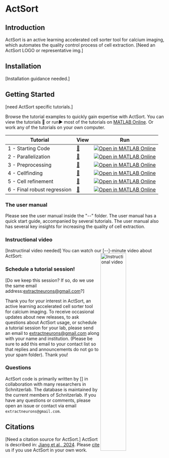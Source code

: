 # ActSort
## Introduction
ActSort is an active learning accelerated cell sorter tool for calcium imaging, which automates the quality control process of cell extraction.
[Need an ActSort LOGO or representative img.]
<img src="">

## Installation

[Installation guidance needed.]

## Getting Started
[need ActSort specific tutorials.]

Browse the tutorial examples to quickly gain expertise with ActSort. You can view the tutorials :eyes: or run:arrow_forward: most of the tutorials on [MATLAB Online](https://www.mathworks.com/products/). Or work any of the tutorials on your own computer.


| Tutorial | View | Run |
| -------- | ---- | --- |
| 1 - Starting Code | [:eyes:](https://viewer.mathworks.com/) | [![Open in MATLAB Online](https://www.mathworks.com/images/responsive/global/open-in-matlab-online.svg)](https://matlab.mathworks.com/open/github/v1?repo=schnitzer-lab/EXTRACT-public&file=Lecture%20Tutorials/Tutorial%201%20-%20Cell%20refinement/tutorial_1.mlx) | 
| 2 - Parallelization | [:eyes:](https://viewer.mathworks.com/?viewer=live_code&url=https%3A%2F%2Fwww.mathworks.com%2Fmatlabcentral%2Fmlc-downloads%2Fdownloads%2F6d2fb9fc-2974-4fac-9eb3-83340b9f5095%2Fae967b44-8a32-449b-ac35-7559e44fe5ba%2Ffiles%2FLearning%20materials%2FLecture%20Tutorials%2FTutorial%202%20-%20Parallelization%2Ftutorial_2.mlx&embed=web) | [![Open in MATLAB Online](https://www.mathworks.com/images/responsive/global/open-in-matlab-online.svg)](https://matlab.mathworks.com/open/github/v1?repo=schnitzer-lab/EXTRACT-public&file=Lecture%20Tutorials/Tutorial%202%20-%20Cell%20refinement/tutorial_2.mlx) | 
| 3 - Preprocessing | [:eyes:](https://viewer.mathworks.com/?viewer=live_code&url=https%3A%2F%2Fwww.mathworks.com%2Fmatlabcentral%2Fmlc-downloads%2Fdownloads%2F6d2fb9fc-2974-4fac-9eb3-83340b9f5095%2Fae967b44-8a32-449b-ac35-7559e44fe5ba%2Ffiles%2FLearning%20materials%2FLecture%20Tutorials%2FTutorial%203%20-%20Preprocessing%2Ftutorial_3.mlx&embed=web) | [![Open in MATLAB Online](https://www.mathworks.com/images/responsive/global/open-in-matlab-online.svg)](https://matlab.mathworks.com/open/github/v1?repo=schnitzer-lab/EXTRACT-public&file=Lecture%20Tutorials/Tutorial%203%20-%20Preprocessing/tutorial_3.mlx) | 
| 4 - Cellfinding | [:eyes:](https://viewer.mathworks.com/?viewer=live_code&url=https%3A%2F%2Fwww.mathworks.com%2Fmatlabcentral%2Fmlc-downloads%2Fdownloads%2F6d2fb9fc-2974-4fac-9eb3-83340b9f5095%2Fae967b44-8a32-449b-ac35-7559e44fe5ba%2Ffiles%2FLearning%20materials%2FLecture%20Tutorials%2FTutorial%204%20-%20Cellfinding%2Ftutorial_4.mlx&embed=web) | [![Open in MATLAB Online](https://www.mathworks.com/images/responsive/global/open-in-matlab-online.svg)](https://matlab.mathworks.com/open/github/v1?repo=schnitzer-lab/EXTRACT-public&file=Lecture%20Tutorials/Tutorial%204%20-%20Cell%20finding/tutorial_4.mlx) | 
| 5 - Cell refinement | [:eyes:](https://viewer.mathworks.com/?viewer=live_code&url=https%3A%2F%2Fwww.mathworks.com%2Fmatlabcentral%2Fmlc-downloads%2Fdownloads%2F6d2fb9fc-2974-4fac-9eb3-83340b9f5095%2Fae967b44-8a32-449b-ac35-7559e44fe5ba%2Ffiles%2FLearning%20materials%2FLecture%20Tutorials%2FTutorial%205%20-%20Cell%20refinement%2Ftutorial_5.mlx&embed=web) | [![Open in MATLAB Online](https://www.mathworks.com/images/responsive/global/open-in-matlab-online.svg)](https://matlab.mathworks.com/open/github/v1?repo=schnitzer-lab/EXTRACT-public&file=Lecture%20Tutorials/Tutorial%205%20-%20Cell%20refinement/tutorial_5.mlx) | 
| 6 - Final robust regression | [:eyes:](https://viewer.mathworks.com/?viewer=live_code&url=https%3A%2F%2Fwww.mathworks.com%2Fmatlabcentral%2Fmlc-downloads%2Fdownloads%2F6d2fb9fc-2974-4fac-9eb3-83340b9f5095%2Fae967b44-8a32-449b-ac35-7559e44fe5ba%2Ffiles%2FLearning%20materials%2FLecture%20Tutorials%2FTutorial%206%20-%20Final%20robust%20regression%2Ftutorial_6.mlx&embed=web) | [![Open in MATLAB Online](https://www.mathworks.com/images/responsive/global/open-in-matlab-online.svg)](https://matlab.mathworks.com/open/github/v1?repo=schnitzer-lab/EXTRACT-public&file=Lecture%20Tutorials/Tutorial%206%20-%20Cell%20refinement/tutorial_6.mlx) | 

### The user manual

Please see the user manual inside the "--" folder. The user manual has a quick start guide, accompanied by several tutorials. The user manual also has several key insights for increasing the quality of cell extraction.

### Instructional video

[Instructinal video needed]
You can watch our [--]-minute video about ActSort: <a href="https://www.youtube.com/" target="_blank"><img src="https://github.com/" width="40%" align="right" alt="Instructional video"></a>

<!---
this seems not to work on GitHub but it does work in standard Markdown readers
<video src="https://wds-matlab-community-toolboxes.s3.amazonaws.com/EXTRACT/EXTRACT_overview.mp4" width="640" height="480" controls></video>
-->


<!---
This is a GitHub link to the whole video, which is the only way to get them to show in GitHub READMEs. GitHub seems to hide traditional video players.
https://github.com/user-attachments/assets/af43ebfb-81ee-4a56-af19-74e28e496aca
-->


### Schedule a tutorial session!
[Do we keep this session? If so, do we use the same email address:extractneurons@gmail.com?]

Thank you for your interest in ActSort, an active learning accelerated cell sorter tool for calcium imaging.  To receive occasional updates about new releases, to ask questions about ActSort usage, or schedule a tutorial session for your lab, please send an email to extractneurons@gmail.com along with your name and institution. (Please be sure to add this email to your contact list so that replies and announcements do not go to your spam folder).  Thank you!  

### Questions

ActSort code is primarily written by [] in collaboration with many researchers in Schnitzerlab. The database is maintained by the current members of Schnitzerlab. If you have any questions or comments, please open an issue or contact via email `extractneurons@gmail.com`.

## Citations
[Need a citation source for ActSort.]
ActSort is described in: [Jiang et al., 2024](https://www.biorxiv.org/). Please [cite](CITATION.md) us if you use ActSort in your own work.
